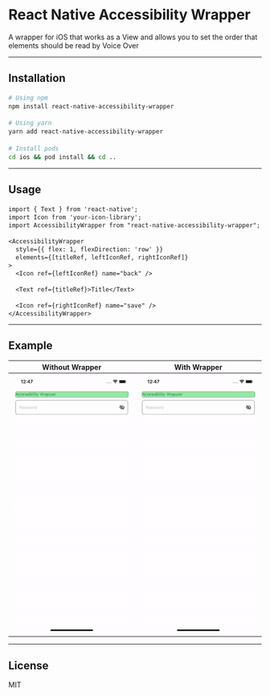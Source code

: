 # React Native Accessibility Wrapper

A wrapper for iOS that works as a View and allows you to set the order that elements should be read by Voice Over

---

## Installation

```sh
# Using npm
npm install react-native-accessibility-wrapper

# Using yarn
yarn add react-native-accessibility-wrapper

# Install pods
cd ios && pod install && cd ..
```

---

## Usage

```typescriptreact
import { Text } from 'react-native';
import Icon from 'your-icon-library';
import AccessibilityWrapper from "react-native-accessibility-wrapper";

<AccessibilityWrapper
  style={{ flex: 1, flexDirection: 'row' }}
  elements={[titleRef, leftIconRef, rightIconRef]}
>
  <Icon ref={leftIconRef} name="back" />

  <Text ref={titleRef}>Title</Text>

  <Icon ref={rightIconRef} name="save" />
</AccessibilityWrapper>
```

---

## Example

| Without Wrapper | With Wrapper |
|---|---|
| ![without wrapper](./assets/without-wrapper.gif)  | ![with wrapper](./assets/with-wrapper.gif)   |

---

## License

MIT
